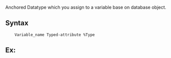 Anchored Datatype which you assign to a variable base on database object.

## Syntax

```plsql
	Variable_name Typed-attribute %Type
```
## Ex:

